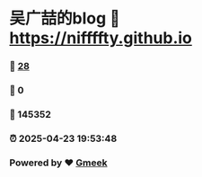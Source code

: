 # 吴广喆的blog :link: https://niffffty.github.io 
### :page_facing_up: [28](https://niffffty.github.io/tag.html) 
### :speech_balloon: 0 
### :hibiscus: 145352 
### :alarm_clock: 2025-04-23 19:53:48 
### Powered by :heart: [Gmeek](https://github.com/Meekdai/Gmeek)
